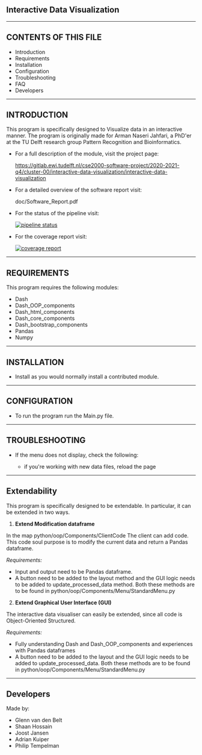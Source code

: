 
Interactive Data Visualization 
------------------------------
-----------------------------------------------------------

CONTENTS OF THIS FILE
---------------------

 * Introduction
 * Requirements
 * Installation
 * Configuration
 * Troubleshooting
 * FAQ
 * Developers

-----------------------------------------------------------
INTRODUCTION
------------

This program is specifically designed to Visualize data in an interactive manner. The program is originally made for Arman Naseri Jahfari, a PhD'er at the TU Delft research group Pattern Recognition and Bioinformatics.  

 * For a full description of the module, visit the project page:
   
   https://gitlab.ewi.tudelft.nl/cse2000-software-project/2020-2021-q4/cluster-00/interactive-data-visualization/interactive-data-visualization
 * For a detailed overview of the software report visit:
    
    doc/Software_Report.pdf
     
 * For the status of the pipeline visit:
    
    [![pipeline status](https://gitlab.ewi.tudelft.nl/cse2000-software-project/2020-2021-q4/cluster-00/interactive-data-visualization/interactive-data-visualization/badges/dev/pipeline.svg)](https://gitlab.ewi.tudelft.nl/cse2000-software-project/2020-2021-q4/cluster-00/interactive-data-visualization/interactive-data-visualization/-/commits/dev)
 * For the coverage report visit:
   
    [![coverage report]()](https://gitlab.ewi.tudelft.nl/cse2000-software-project/2020-2021-q4/cluster-00/interactive-data-visualization/interactive-data-visualization/-/commits/dev)

-----------------------------------------------------------
REQUIREMENTS
------------

This program requires the following modules:

* Dash
* Dash_OOP_components
* Dash_html_components 
* Dash_core_components 
* Dash_bootstrap_components
* Pandas
* Numpy

-----------------------------------------------------------   
INSTALLATION
------------
 
 * Install as you would normally install a contributed module.
   

-----------------------------------------------------------
CONFIGURATION
-------------
 
 * To run the program run the Main.py file. 
   
-----------------------------------------------------------
TROUBLESHOOTING
---------------

 * If the menu does not display, check the following:

   - if you're working with new data files, reload the page
    
-----------------------------------------------------------
Extendability
-------------

This program is specifically designed to be extendable. In particular, it can be extended in two ways.

1.  **Extend Modification dataframe** 
 
In the map python/oop/Components/ClientCode The client can add code. This code soul purpose is to modify the current data and return a Pandas dataframe. 

*Requirements:*
  * Input and output need to be Pandas dataframe. 
  * A button need to be added to the layout method and the GUI logic needs to be added to update_processed_data method. Both these methods are to be found in python/oop/Components/Menu/StandardMenu.py 

2.  **Extend Graphical User Interface (GUI)** 

The interactive data visualiser can easily be extended, since all code is Object-Oriented Structured. 


*Requirements:*
  * Fully understanding Dash and Dash_OOP_components and  experiences with Pandas dataframes
  * A button need to be added to the layout and the GUI logic needs to be added to update_processed_data. Both these methods are to be found in python/oop/Components/Menu/StandardMenu.py 


-----------------------------------------------------------
Developers
-----------

Made by:
* Glenn van den Belt 
* Shaan Hossain
* Joost Jansen
* Adrian Kuiper 
* Philip Tempelman

